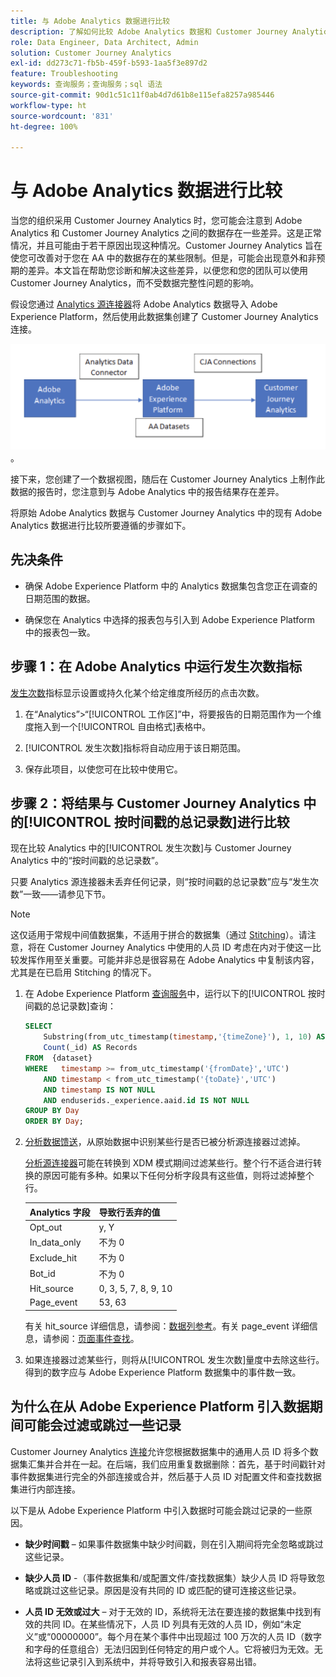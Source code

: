 ```yaml
---
title: 与 Adobe Analytics 数据进行比较
description: 了解如何比较 Adobe Analytics 数据和 Customer Journey Analytics 中的数据
role: Data Engineer, Data Architect, Admin
solution: Customer Journey Analytics
exl-id: dd273c71-fb5b-459f-b593-1aa5f3e897d2
feature: Troubleshooting
keywords: 查询服务；查询服务；sql 语法
source-git-commit: 90d1c51c11f0ab4d7d61b8e115efa8257a985446
workflow-type: ht
source-wordcount: '831'
ht-degree: 100%

---
```


# 与 Adobe Analytics 数据进行比较

当您的组织采用 Customer Journey Analytics 时，您可能会注意到 Adobe Analytics 和 Customer Journey Analytics 之间的数据存在一些差异。这是正常情况，并且可能由于若干原因出现这种情况。Customer Journey Analytics 旨在使您可改善对于您在 AA 中的数据存在的某些限制。但是，可能会出现意外和非预期的差异。本文旨在帮助您诊断和解决这些差异，以便您和您的团队可以使用 Customer Journey Analytics，而不受数据完整性问题的影响。

假设您通过 [Analytics 源连接器](https://experienceleague.adobe.com/docs/experience-platform/sources/ui-tutorials/create/adobe-applications/analytics.html?lang=zh-Hans)将 Adobe Analytics 数据导入 Adobe Experience Platform，然后使用此数据集创建了 Customer Journey Analytics 连接。

![数据从 Adobe Analytics 通过数据连接器流向 Adobe Experience Platform，然后使用 CJA 连接流向 Customer Journey Analytics](assets/compare.png)。

接下来，您创建了一个数据视图，随后在 Customer Journey Analytics 上制作此数据的报告时，您注意到与 Adobe Analytics 中的报告结果存在差异。

将原始 Adobe Analytics 数据与 Customer Journey Analytics 中的现有 Adobe Analytics 数据进行比较所要遵循的步骤如下。

## 先决条件

* 确保 Adobe Experience Platform 中的 Analytics 数据集包含您正在调查的日期范围的数据。

* 确保您在 Analytics 中选择的报表包与引入到 Adobe Experience Platform 中的报表包一致。

## 步骤 1：在 Adobe Analytics 中运行发生次数指标

[发生次数](https://experienceleague.adobe.com/docs/analytics/components/metrics/occurrences.html?lang=zh-Hans)指标显示设置或持久化某个给定维度所经历的点击次数。

1. 在“Analytics”>“[!UICONTROL 工作区]”中，将要报告的日期范围作为一个维度拖入到一个[!UICONTROL 自由格式]表格中。

1. [!UICONTROL 发生次数]指标将自动应用于该日期范围。

1. 保存此项目，以使您可在比较中使用它。

## 步骤 2：将结果与 Customer Journey Analytics 中的[!UICONTROL 按时间戳的总记录数]进行比较

现在比较 Analytics 中的[!UICONTROL 发生次数]与 Customer Journey Analytics 中的“按时间戳的总记录数”。

只要 Analytics 源连接器未丢弃任何记录，则“按时间戳的总记录数”应与“发生次数”一致——请参见下节。

>[!NOTE]
>
>这仅适用于常规中间值数据集，不适用于拼合的数据集（通过 [Stitching](/help/stitching/overview.md)）。请注意，将在 Customer Journey Analytics 中使用的人员 ID 考虑在内对于使这一比较发挥作用至关重要。可能并非总是很容易在 Adobe Analytics 中复制该内容，尤其是在已启用 Stitching 的情况下。

1. 在 Adobe Experience Platform [查询服务](https://experienceleague.adobe.com/docs/experience-platform/query/best-practices/adobe-analytics.html?lang=zh-Hans)中，运行以下的[!UICONTROL 按时间戳的总记录数]查询：

   ```sql
   SELECT
       Substring(from_utc_timestamp(timestamp,'{timeZone}'), 1, 10) AS Day,
       Count(_id) AS Records 
   FROM  {dataset}
   WHERE   timestamp >= from_utc_timestamp('{fromDate}','UTC')
       AND timestamp < from_utc_timestamp('{toDate}','UTC')
       AND timestamp IS NOT NULL
       AND enduserids._experience.aaid.id IS NOT NULL
   GROUP BY Day
   ORDER BY Day; 
   ```

1. [分析数据馈送](https://experienceleague.adobe.com/docs/analytics/export/analytics-data-feed/data-feed-contents/datafeeds-reference.html?lang=zh-Hans)，从原始数据中识别某些行是否已被分析源连接器过滤掉。

   [分析源连接器](https://experienceleague.adobe.com/docs/experience-platform/sources/ui-tutorials/create/adobe-applications/analytics.html?lang=zh-Hans)可能在转换到 XDM 模式期间过滤某些行。整个行不适合进行转换的原因可能有多种。如果以下任何分析字段具有这些值，则将过滤掉整个行。

   | Analytics 字段 | 导致行丢弃的值 |
   | --- | --- |
   | Opt_out | y, Y |
   | In_data_only | 不为 0 |
   | Exclude_hit | 不为 0 |
   | Bot_id | 不为 0 |
   | Hit_source | 0, 3, 5, 7, 8, 9, 10 |
   | Page_event | 53, 63 |

   有关 hit\_source 详细信息，请参阅：[数据列参考](https://experienceleague.adobe.com/docs/analytics/export/analytics-data-feed/data-feed-contents/datafeeds-reference.html?lang=zh-Hans)。有关 page\_event 详细信息，请参阅：[页面事件查找](https://experienceleague.adobe.com/docs/analytics/export/analytics-data-feed/data-feed-contents/datafeeds-page-event.html?lang=zh-Hans)。

1. 如果连接器过滤某些行，则将从[!UICONTROL 发生次数]量度中去除这些行。得到的数字应与 Adobe Experience Platform 数据集中的事件数一致。

## 为什么在从 Adobe Experience Platform 引入数据期间可能会过滤或跳过一些记录

Customer Journey Analytics [连接](/help/connections/create-connection.md)允许您根据数据集中的通用人员 ID 将多个数据集汇集并合并在一起。在后端，我们应用重复数据删除：首先，基于时间戳针对事件数据集进行完全的外部连接或合并，然后基于人员 ID 对配置文件和查找数据集进行内部连接。

以下是从 Adobe Experience Platform 中引入数据时可能会跳过记录的一些原因。

* **缺少时间戳** – 如果事件数据集中缺少时间戳，则在引入期间将完全忽略或跳过这些记录。

* **缺少人员 ID** -（事件数据集和/或配置文件/查找数据集）缺少人员 ID 将导致忽略或跳过这些记录。原因是没有共同的 ID 或匹配的键可连接这些记录。

* **人员 ID 无效或过大** – 对于无效的 ID，系统将无法在要连接的数据集中找到有效的共同 ID。在某些情况下，人员 ID 列具有无效的人员 ID，例如“未定义”或“00000000”。每个月在某个事件中出现超过 100 万次的人员 ID（数字和字母的任意组合）无法归因到任何特定的用户或个人。它将被归为无效。无法将这些记录引入到系统中，并将导致引入和报表容易出错。
